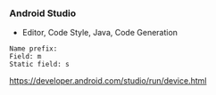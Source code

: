 
### Android Studio

* Editor, Code Style, Java, Code Generation

```
Name prefix:
Field: m
Static field: s
```

https://developer.android.com/studio/run/device.html
